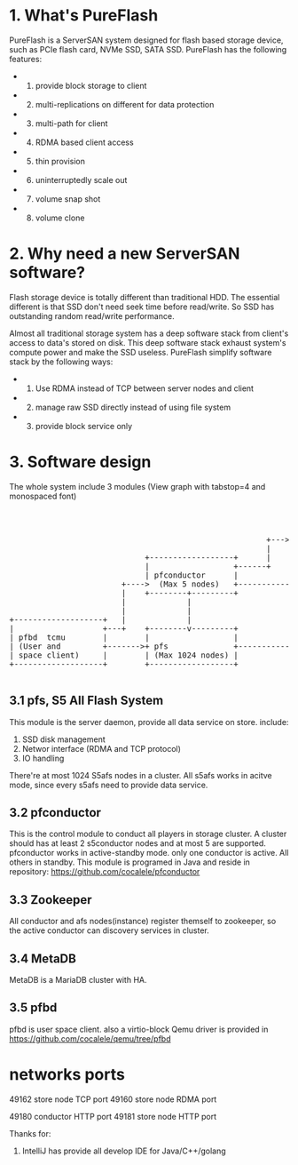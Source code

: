 # 1. What's PureFlash


PureFlash is a ServerSAN system designed for flash based storage device, such as PCIe flash card, NVMe SSD, SATA SSD. 
PureFlash has the following features:

  * 1) provide block storage to client
  * 2) multi-replications on different for data protection
  * 3) multi-path for client 
  * 4) RDMA based client access 
  * 5) thin provision
  * 6) uninterruptedly scale out
  * 7) volume snap shot
  * 8) volume clone
  
# 2. Why need a new ServerSAN software?


Flash storage device is totally different than traditional HDD. The essential different is that SSD don't need seek time
before read/write. So SSD has outstanding random read/write performance. 

Almost all traditional storage system has a deep software stack from client's access to data's stored on disk. This deep 
software stack exhaust system's compute power and make the SSD useless. PureFlash simplify software stack by the following ways:
 * 1) Use RDMA instead of TCP between server nodes and client
 * 2) manage raw SSD directly instead of using file system
 * 3) provide block service only

# 3. Software design


The whole system include 3 modules (View graph with tabstop=4 and monospaced font)
<pre>			   
                                                            +---------------+
                                                            |               |
                                                       +--->+  MetaDB       |
                                                       |    |  (HA DB)      |
                             +------------------+      |    +---------------+
                             |                  +------+
                             | pfconductor      |           +---------------+
                        +---->  (Max 5 nodes)   +----------->               |
                        |    +--------+---------+           | Zookeeper     |
                        |             |                     | (3 nodes)     |
                        |             |                     +------^--------+
+-------------------+   |             |                            |
|                   +---+    +--------v---------+                  |
| pfbd  tcmu        |        |                  |                  |
| (User and         +------->+ pfs              +------------------+
| space client)     |        | (Max 1024 nodes) |
+-------------------+        +------------------+

</pre>

## 3.1 pfs, S5 All Flash System
  This module is the server daemon, provide all data service on store. include:
   1) SSD disk management
   2) Networ interface (RDMA and TCP protocol)
   3) IO handling
  
  There're at most 1024 S5afs nodes in a cluster. All s5afs works in acitve mode, since every s5afs need to provide data service.
  
## 3.2 pfconductor
  This is the control module to conduct all players in storage cluster. A cluster should has at least 2 s5conductor nodes and at most 5 are supported.
  pfconductor works in active-standby mode. only one conductor is active. All others in standby.
  This module is programed in Java and reside in repository: https://github.com/cocalele/pfconductor
  
## 3.3 Zookeeper
  All conductor and afs nodes(instance) register themself to zookeeper, so the active conductor can discovery services in cluster.

## 3.4 MetaDB
  MetaDB is a MariaDB cluster with HA.   
  
## 3.5 pfbd 
  pfbd is user space client. also a virtio-block Qemu driver is provided in https://github.com/cocalele/qemu/tree/pfbd

# networks ports
49162  store node TCP port
49160  store node RDMA port

49180  conductor HTTP port
49181  store node HTTP port

Thanks for:
1. IntelliJ has provide all develop IDE for Java/C++/golang